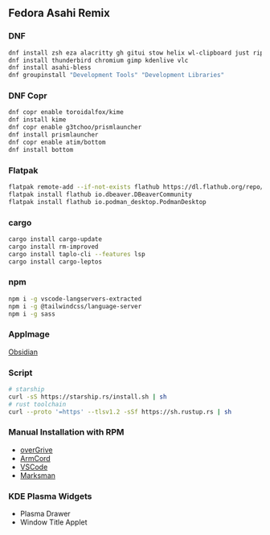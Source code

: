 ## Fedora Asahi Remix
### DNF
```sh
dnf install zsh eza alacritty gh gitui stow helix wl-clipboard just ripgrep bat fd-find neofetch python-unversioned-command nodejs podman mold
dnf install thunderbird chromium gimp kdenlive vlc
dnf install asahi-bless
dnf groupinstall "Development Tools" "Development Libraries"
```
### DNF Copr
```sh
dnf copr enable toroidalfox/kime
dnf install kime
dnf copr enable g3tchoo/prismlauncher
dnf install prismlauncher
dnf copr enable atim/bottom
dnf install bottom
```

### Flatpak
```sh
flatpak remote-add --if-not-exists flathub https://dl.flathub.org/repo/flathub.flatpakrepo
flatpak install flathub io.dbeaver.DBeaverCommunity
flatpak install flathub io.podman_desktop.PodmanDesktop
```

### cargo
```sh
cargo install cargo-update
cargo install rm-improved
cargo install taplo-cli --features lsp
cargo install cargo-leptos
```

### npm
```sh
npm i -g vscode-langservers-extracted
npm i -g @tailwindcss/language-server
npm i -g sass
```

### AppImage

[Obsidian](https://obsidian.md/download)

### Script

```sh
# starship
curl -sS https://starship.rs/install.sh | sh
# rust toolchain
curl --proto '=https' --tlsv1.2 -sSf https://sh.rustup.rs | sh
```

### Manual Installation with RPM

- [overGrive](https://www.overgrive.com)
- [ArmCord](https://github.com/ArmCord/ArmCord/releases)
- [VSCode](https://code.visualstudio.com/docs/setup/linux)
- [Marksman](https://github.com/artempyanykh/marksman/releases)

### KDE Plasma Widgets

- Plasma Drawer
- Window Title Applet
